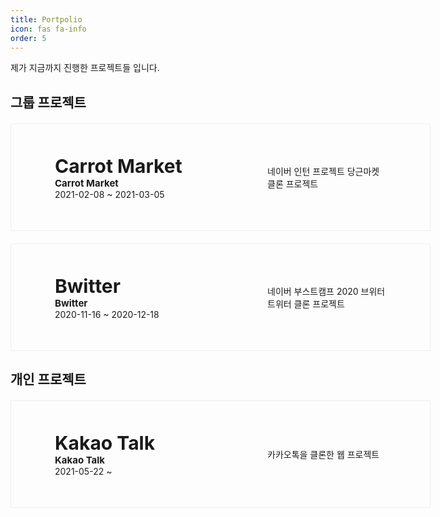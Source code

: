 ```yaml
---
title: Portpolio
icon: fas fa-info
order: 5
---
```


제가 지금까지 진행한 프로젝트들 입니다.

<style type='text/css'>
[class*="cardContainer"] {
    display: flex;
    width: 800px;
    height: 150px;
    border: 1px solid #eeeeee;
    margin: 20px 0;
    padding: 10px;
    transition: box-shadow 0.3s,border-color 0.3s;}
[class*="imgContainer"] {display: flex;
    display: inline-block;
    max-width: 100%;
    overflow: hidden;
    position: relative;
    box-sizing: border-box;
    margin: 0px;}
[class*="nameContainer"] {
    align-items: center;
    width: 220px;
    margin: auto;    }
[class*="contentContainer"] {
    width:190px;
    box-align:center;
    display: flex;
    align-items: center;
    margin: 0 auto;
    }
    @media (max-width:1650px){
        .cardContainer{ width: 650px;}
    }
@media (max-width:540px){
        .contentContainer {display: none;}
        .cardContainer{ width: 400px;}
    }
[class*="image"] {
    visibility: inherit;
    inset: 0px;
    box-sizing: border-box;
    padding: 0px;
    border: none;
    margin: 0 !important;
    display: block;
    height: 0px;
    min-width: 100%;
    max-width: 100%;
    min-height: 100%;
    max-height: 100%;
}
[class*="h1"]{
font-weight:bolder;
font-size: 30px;
}
[class*="h2"]{
font-weight:bold;
font-size: 15px;
}
</style>

## 그룹 프로젝트

<div class=cardContainer>
    <div class=imgContainer>
        <img src='https://user-images.githubusercontent.com/46195613/119294253-fbc06500-bc8e-11eb-9a0c-24cc7d50a042.png' class=image/>
    </div>
    <div class=nameContainer>
        <span class="h1">Carrot Market</span> <br />
        <span class="h2">Carrot Market</span> <br />
        <span>2021-02-08 ~ 2021-03-05</span>
    </div>
    <div class=contentContainer>
    네이버 인턴 프로젝트 당근마켓 클론 프로젝트
    </div>
</div>
<div class=cardContainer>
    <div class=imgContainer>
        <img src='https://ifh.cc/g/GQfyo3.png' class=image/>
    </div>
    <div class=nameContainer>
        <span class="h1">Bwitter</span> <br />
        <span class="h2">Bwitter</span> <br />
        <span>2020-11-16 ~ 2020-12-18</span>
    </div>
    <div class=contentContainer>
        네이버 부스트캠프 2020 브위터 트위터 클론 프로젝트
    </div>
</div>

## 개인 프로젝트

<div class=cardContainer>
    <div class=imgContainer>
        <img src='https://user-images.githubusercontent.com/46195613/119294458-76898000-bc8f-11eb-84e7-440e2d7c8fdd.png' class=image/>
    </div>
    <div class=nameContainer>
        <span class="h1">Kakao Talk</span> <br />
        <span class="h2">Kakao Talk</span> <br />
        <span>2021-05-22 ~ </span>
    </div>
    <div class=contentContainer>
        카카오톡을 클론한 웹 프로젝트
    </div>
</div>
